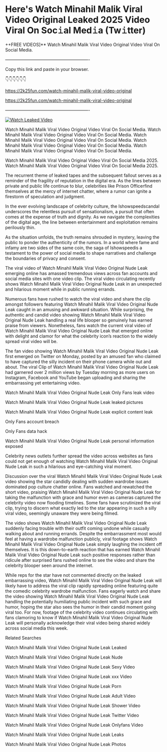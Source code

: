 # Here's Watch Minahil Malik Viral Video Original Leaked 2025 Video Viral On Soc𝚒al Med𝚒a (Tw𝚒tter)

++FREE VIDEOS]** Watch Minahil Malik Viral Video Original Video Viral On Social Media.

———————————————————-

Copy this link and paste in your browser.

👇👇👇👇👇👇

https://2k25fun.com/watch-minahil-malik-viral-video-original

https://2k25fun.com/watch-minahil-malik-viral-video-original

———————————————————-

[![Watch Leaked Video](https://miro.medium.com/v2/resize:fit:828/format:webp/1*cilzJN44JGOrTw9NJCrNHA.gif "Watch Leaked Video")](https://2k25fun.com/watch-minahil-malik-viral-video-original)

Watch Minahil Malik Viral Video Original Video Viral On Social Media. Watch Minahil Malik Viral Video Original Video Viral On Social Media. Watch Minahil Malik Viral Video Original Video Viral On Social Media. Watch Minahil Malik Viral Video Original Video Viral On Social Media. Watch Minahil Malik Viral Video Original Video Viral On Social Media.

Watch Minahil Malik Viral Video Original Video Viral On Social Media 2025. Watch Minahil Malik Viral Video Original Video Viral On Social Media 2025.

The recurrent theme of leaked tapes and the subsequent fallout serves as a reminder of the fragility of reputation in the digital era. As the lines between private and public life continue to blur, celebrities like Prison Officerfind themselves at the mercy of internet chatter, where a rumor can ignite a firestorm of speculation and judgment.

In the ever evolving landscape of celebrity culture, the Ishowspeedscandal underscores the relentless pursuit of sensationalism, a pursuit that often comes at the expense of truth and dignity. As we navigate the complexities of the digital age, the line between entertainment and exploitation remains perilously thin.

As the situation unfolds, the truth remains shrouded in mystery, leaving the public to ponder the authenticity of the rumors. In a world where fame and infamy are two sides of the same coin, the saga of Ishowspeedis a testament to the power of social media to shape narratives and challenge the boundaries of privacy and consent.

The viral video of Watch Minahil Malik Viral Video Original Nude Leak emerging online has amassed tremendous views across fan accounts and social media sites with one video clip. The viral video circulating recently shows Watch Minahil Malik Viral Video Original Nude Leak in an unexpected and hilarious moment while in public running errands.

Numerous fans have rushed to watch the viral video and share the clip amongst followers featuring Watch Minahil Malik Viral Video Original Nude Leak caught in an amusing and awkward situation. While surprising, the authentic and candid video showing Watch Minahil Malik Viral Video Original Nude Leak handling a real life blooper so genuinely has earned praise from viewers. Nonetheless, fans watch the current viral video of Watch Minahil Malik Viral Video Original Nude Leak that emerged online with delight and clamor for what the celebrity icon’s reaction to the widely spread viral video will be.

The fan video showing Watch Minahil Malik Viral Video Original Nude Leak first emerged on Twitter on Monday, posted by an amused fan who claimed to have captured the silly incident on their phone camera while out and about. The viral Clip of Watch Minahil Malik Viral Video Original Nude Leak had garnered over 2 million views by Tuesday morning as more users on Instagram, Facebook and YouTube began uploading and sharing the embarrassing yet entertaining video.

Watch Minahil Malik Viral Video Original Nude Leak Only Fans leak video

Watch Minahil Malik Viral Video Original Nude Leak leaked pictures

Watch Minahil Malik Viral Video Original Nude Leak explicit content leak

Only Fans account breach

Only Fans data hack

Watch Minahil Malik Viral Video Original Nude Leak personal information exposed

Celebrity news outlets further spread the video across websites as fans could not get enough of watching Watch Minahil Malik Viral Video Original Nude Leak in such a hilarious and eye-catching viral moment.

Discussion over the viral Watch Minahil Malik Viral Video Original Nude Leak video showing the star candidly dealing with sudden wardrobe issues dominated pop culture chatter online. Fans watched and rewatched the short video, praising Watch Minahil Malik Viral Video Original Nude Leak for taking the malfunction with grace and humor even as cameras captured the celebrity video now flooding timelines. Some fans have scrutinized the viral clip, trying to discern what exactly led to the star appearing in such a silly viral video, seemingly unaware they were being filmed.

The video shows Watch Minahil Malik Viral Video Original Nude Leak suddenly facing trouble with their outfit coming undone while casually walking about and running errands. Despite the embarrassment most would feel at having a wardrobe malfunction publicly, viral footage shows Watch Minahil Malik Viral Video Original Nude Leak simply laughing the incident off themselves. It is this down-to-earth reaction that has earned Watch Minahil Malik Viral Video Original Nude Leak such positive responses rather than ridicule after surprised fans rushed online to see the video and share the celebrity blooper seen around the internet.

While reps for the star have not commented directly on the leaked embarrassing video, Watch Minahil Malik Viral Video Original Nude Leak will likely have to address the viral clip rapidly spreading online featuring quite the comedic celebrity wardrobe malfunction. Fans eagerly watch and share the video showing Watch Minahil Malik Viral Video Original Nude Leak handling the potentially humiliating public incident with such grace and humor, hoping the star also sees the humor in their candid moment going viral too. For now, footage of the celebrity video continues circulating with fans clamoring to know if Watch Minahil Malik Viral Video Original Nude Leak will personally acknowledge their viral video being shared widely across social media this week.

Related Searches

Watch Minahil Malik Viral Video Original Nude Leak Leaked

Watch Minahil Malik Viral Video Original Nude Leak Nude

Watch Minahil Malik Viral Video Original Nude Leak Sexy Video

Watch Minahil Malik Viral Video Original Nude Leak xxx Video

Watch Minahil Malik Viral Video Original Nude Leak Porn

Watch Minahil Malik Viral Video Original Nude Leak Adult Video

Watch Minahil Malik Viral Video Original Nude Leak Shower Video

Watch Minahil Malik Viral Video Original Nude Leak Twitter Video

Watch Minahil Malik Viral Video Original Nude Leak Onlyfans Video

Watch Minahil Malik Viral Video Original Nude Leak Leaks

Watch Minahil Malik Viral Video Original Nude Leak Photos